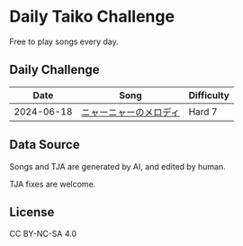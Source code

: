 # Daily Taiko Challenge

Free to play songs every day.

## Daily Challenge

| Date       | Song                                                           | Difficulty |
| ---------- | -------------------------------------------------------------- | ---------- |
| 2024-06-18 | [ニャーニャーのメロディ](./2024/06/18/ニャーニャーのメロディ/) | Hard 7     |

## Data Source

Songs and TJA are generated by AI, and edited by human.

TJA fixes are welcome.

## License

CC BY-NC-SA 4.0
